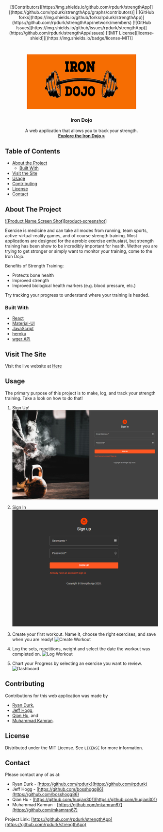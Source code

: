 <!-- Iron Dojo - Track Your Strength -->

<p align="center">
    [![Contributors][https://img.shields.io/github.com/rpdurk/strengthApp]][(https://github.com/rpdurk/strengthApp/graphs/contributors)]
    [![GitHub forks](https://img.shields.io/github/forks/rpdurk/strengthApp)](https://github.com/rpdurk/strengthApp/network/members)
    [![GitHub Issues](https://img.shields.io/github/issues/rpdurk/strengthApp)](https://github.com/rpdurk/strengthApp/issues)
    [![MIT License][license-shield]][(https://img.shields.io/badge/license-MIT)]
</p>

<br />
<p align="center">
  <a href="https://the-iron-dojo.herokuapp.com/">
    <img src="./projectImages/ironDojologo.png" alt="Logo" width="360" height="180">
  </a>

  <h3 align="center">Iron Dojo</h3>

  <p align="center">
    A web application that allows you to track your strength.
    <br />
    <a href="https://the-iron-dojo.herokuapp.com/"><strong>Explore the Iron Dojo »</strong></a>
    <br />
  </p>
</p>


<!-- TABLE OF CONTENTS -->
## Table of Contents

* [About the Project](#about-the-project)
  * [Built With](#built-with)
* [Visit the Site](#visitTheSite)
* [Usage](#usage)
* [Contributing](#contributing)
* [License](#license)
* [Contact](#contact)


<!-- ABOUT THE PROJECT -->
## About The Project

[![Product Name Screen Shot][product-screenshot]](https://the-iron-dojo.herokuapp.com/)

Exercise is medicine and can take all modes from running, team sports, active-virtual-reality games, and of course strength training.  Most applications are designed for the aerobic exercise enthusiast, but strength training has been show to be incredibly important for health.  Wether you are trying to get stronger or simply want to monitor your training, come to the Iron Dojo.

Benefits of Strength Training:
* Protects bone health
* Improved strength
* Improved biological health markers (e.g. blood pressure, etc.)


Try tracking your progress to understand where your training is headed.

### Built With
* [React](https://reactjs.org/)
* [Material-UI](https://material-ui.com/)
* [JavaScript](https://www.javascript.com/)
* [heroku](https://www.heroku.com/home)
* [wger API](https://wger.de/en/software/api)


## Visit The Site

Visit the live website at [Here](https://the-iron-dojo.herokuapp.com/)


## Usage

The primary purpose of this project is to make, log, and track your strength training. Take a look on how to do that!

1. Sign Up!
    ![Sign Up](./projectImages/signIn.png)

2. Sign In
    ![Sign In](./projectImages/signUp.png)

3. Create your first workout.  Name it, choose the right exercises, and save when you are ready!
    ![Create Workout](./projectImages/create.gif)

4. Log the sets, repetitions, weight and select the date the workout was completed on.
    ![Log Workout](./projectImages/Log.gif)

5. Chart your Progress by selecting an exercise you want to review.
    ![Dashboard](./projectImages/dashboard.gif)

## Contributing

Contributions for this web application was made by 
* [Ryan Durk](https://github.com/rpdurk), 
* [Jeff Hogg](https://github.com/bosshogg86), 
* [Qian Hu](https://github.com/huqian301), and 
* [Muhammad Kamran](https://github.com/mkamran67).


<!-- LICENSE -->
## License

Distributed under the MIT License. See `LICENSE` for more information.

<!-- CONTACT -->
## Contact

Please contact any of as at:

* Ryan Durk - [https://github.com/rpdurk](https://github.com/rpdurk)
* Jeff Hogg - [https://github.com/bosshogg86](https://github.com/bosshogg86)
* Qian Hu - [https://github.com/huqian301](https://github.com/huqian301)
* Muhammad Kamran - [https://github.com/mkamran67](https://github.com/mkamran67)

Project Link: [https://github.com/rpdurk/strengthApp](https://github.com/rpdurk/strengthApp)
